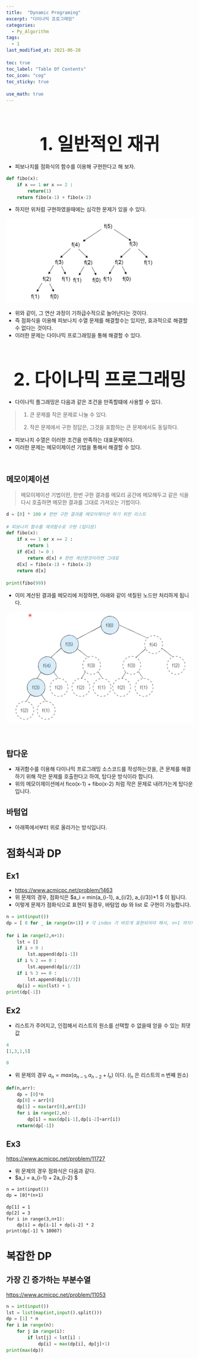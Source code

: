 ```yaml
---
title:  "Dynamic Programing"
excerpt: "다이나믹 프로그래밍"
categories:
  - Py_Algorithm
tags:
  - 1
last_modified_at: 2021-06-28

toc: true
toc_label: "Table Of Contents"
toc_icon: "cog"
toc_sticky: true

use_math: true
---
```


<br>

# <center><font size="10">1. 일반적인 재귀</font></center>

- 피보나치를 점화식의 함수를 이용해 구현한다고 해 보자. 

```python
def fibo(x):
    if x == 1 or x == 2 :
        return(1)
    return fibo(x-1) + fibo(x-2)
```

- 하지만 위처럼 구현하였을때에는 심각한 문제가 있을 수 있다. 

![png](/assets/images/Python/5_1.png)

- 위와 같이, 그 연산 과정이 기하급수적으로 늘어난다는 것이다.
- 즉 점화식을 이용해 피보나치 수열 문제를 해결할수는 있지만, 효과적으로 해결할 수 없다는 것이다. 
- 이러한 문제는 다이나믹 프로그래밍을 통해 해결할 수 있다. 

<br>

# <center><font size="10">2. 다이나믹 프로그래밍</font></center>

- 다이나믹 플그래밍은 다음과 같은 조건을 만족할떄에 사용할 수 있다.

> 1. 큰 문제를 작은 문제로 나눌 수 있다.
>
> 2. 작은 문제에서 구한 정답은, 그것을 포함하는 큰 문제에서도 동일하다.

- 피보나치 수열은 이러한 조건을 만족하는 대표문제이다. 
- 이러한 문제는 메모이제이션 기법을 통해서 해결할 수 있다.

<br>

## 메모이제이션

> 메모이제이션 기법이란, 한번 구한 결과를 메모리 공간에 메모해두고 같은 식을 다시 호출하면 메모한 결과를 그대로 가져오는 기법이다. 

```python
d = [0] * 100 # 한번 구한 결과를 메모이제이션 하기 위한 리스트

# 피보나치 함수를 재귀함수로 구현 (탑다운)
def fibo(x):
    if x == 1 or x == 2 :
        return 1 
    if d[x] != 0 :
        return d[x] # 한번 계산한것이라면 그대로
    d[x] = fibo(x-1) + fibo(x-2)
    return d[x]

print(fibo(99))
```

- 이미 계산된 결과를 메모리에 저장하면, 아래와 같이 색칠된 노드만 처리하게 됩니다. 

![png](/assets/images/Python/5_2.png)

<br>

## 탑다운

- 재귀함수를 이용해 다이나믹 프로그래밍 소스코드를 작성하는것을, 큰 문제를 해결하기 위해 작은 문제를 호출한다고 하여, 탑다운 방식이라 합니다.
- 위의 메모이제이션에서 fico(x-1) + fibo(x-2) 처럼 작은 문제로 내려가는게 탑다운입니다.

## 바텀업

- 아래쪽에서부터 위로 올라가는 방식입니다. 

# 점화식과 DP

## Ex1

- https://www.acmicpc.net/problem/1463
- 위 문제의 경우, 점화식은 $a_i = min(a_{i-1}, a_{i/2}, a_{i/3})+1 $ 이 됩니다.
- 이렇게 문제가 점화식으로 표현이 될경우, 바텀업 dp 와 list 로 구현이 가능합니다. 

```python
n = int(input())
dp = [ 0 for _ in range(n+1)] # 각 index 가 바르게 표현되어야 해서, n+1 까지! 

for i in range(2,n+1):
    lst = []
    if i > 0 :
        lst.append(dp[i-1])
    if i % 2 == 0 :
        lst.append(dp[i//2])
    if i % 3 == 0 :
        lst.append(dp[i//3])
    dp[i] = min(lst) + 1
print(dp[-1])
```

## Ex2

- 리스트가 주어지고, 인접해서 리스트의 원소를 선택할 수 없을때 얻을 수 있는 최댓값 

```python
4
[1,3,1,5] 
```



```python
8
```

- 위 문제의 경우 $a_n = max(a_{n-1},a_{n-2} + l_n)$ 이다. ($l_n$ 은 리스트의 n 번째 원소)

```python
def(n,arr):
    dp = [0]*n
    dp[0] = arr[0]
    dp[1] = max(arr[0],arr[1])
    for i in range(2,n):
        dp[i] = max(dp[i-1],dp[i-2]+arr[i])
    return(dp[-1])
```



## Ex3

<https://www.acmicpc.net/problem/11727>

- 위 문제의 경우 점화식은 다음과 같다. 
- $a_i = a_{i-1} + 2a_{i-2} $

```
n = int(input())
dp = [0]*(n+1)

dp[1] = 1
dp[2] = 3
for i in range(3,n+1):
    dp[i] = dp[i-1] + dp[i-2] * 2
print(dp[-1] % 10007)
```



# 복잡한 DP

## 가장 긴 증가하는 부분수열

<https://www.acmicpc.net/problem/11053>

```python
n = int(input())
lst = list(map(int,input().split()))
dp = [1] * n
for i in range(n):
    for j in range(i):
        if lst[j] < lst[i] :
            dp[i] = max(dp[i], dp[j]+1)
print(max(dp))
```





